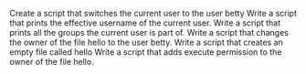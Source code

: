 Create a script that switches the current user to the user betty
Write a script that prints the effective username of the current user.
Write a script that prints all the groups the current user is part of.
Write a script that changes the owner of the file hello to the user betty.
 Write a script that creates an empty file called hello
Write a script that adds execute permission to the owner of the file hello.
